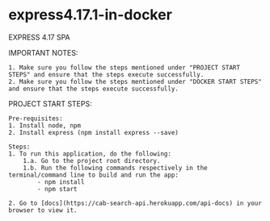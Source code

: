 # express4.17.1-in-docker
EXPRESS 4.17 SPA

IMPORTANT NOTES:

    1. Make sure you follow the steps mentioned under "PROJECT START STEPS" and ensure that the steps execute successfully. 
    2. Make sure you follow the steps mentioned under "DOCKER START STEPS" and ensure that the steps execute successfully. 

PROJECT START STEPS:

    Pre-requisites:
    1. Install node, npm
    2. Install express (npm install express --save)

    Steps:
    1. To run this application, do the following:
        1.a. Go to the project root directory.
        1.b. Run the following commands respectively in the terminal/command line to build and run the app:
            - npm install
            - npm start
    
    2. Go to [docs](https://cab-search-api.herokuapp.com/api-docs) in your browser to view it.